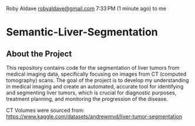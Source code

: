 
Roby Aldave <robyaldave@gmail.com>
7:33 PM (1 minute ago)
to me

# Semantic-Liver-Segmentation

## About the Project
This repository contains code for the segmentation of liver tumors from medical 
imaging data, specifically focusing on images from CT (computed tomography) scans. The goal of 
the project is to develop my understanding in medical imaging and create an automated, 
accurate tool for identifying and segmenting liver tumors, which is crucial for diagnostic purposes,
treatment planning, and monitoring the progression of the disease.

CT Volumes were sourced from: https://www.kaggle.com/datasets/andrewmvd/liver-tumor-segmentation